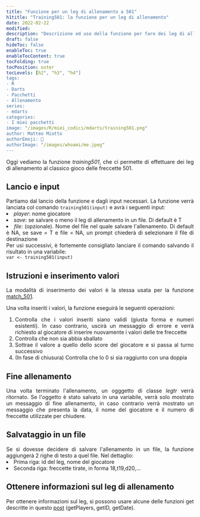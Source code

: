 ```yaml
---
title: "Funzione per un leg di allenamento a 501"
h1title: "Training501: la funzione per un leg di allenamento"
date: 2022-02-22
modified: 
description: "Descrizione ed uso della funzione per fare dei leg di allenamento"
draft: false
hideToc: false
enableToc: true
enableTocContent: true
tocFolding: true
tocPosition: outer
tocLevels: [h2", "h3", "h4"]
tags:
- R
- Darts
- Pacchetti
- Allenamento
series:
- mdarts
categories:
- I miei pacchetti
image: "/images/R/miei_codici/mdarts/training501.png"
author: Matteo Miotto
authorEmoji: 🤖
authorImage: "/images/whoami/me.jpeg"
---
```


<div style="text-align: justify;">

Oggi vediamo la funzione *training501*, che ci permette di effettuare dei leg di allenamento al classico gioco delle freccette 501.

## Lancio e input
<p style="margin-bottom:0px;"> Partiamo dal lancio della funzione e dagli input necessari. La funzione verrà lanciata col comando <code>training501(input)</code> e avrà i seguenti input: </p>
<li><i>player</i>: nome giocatore</li>
<li><i>save</i>: se salvare o meno il leg di allenamento in un file. Di default è T</li>
<li><i>file</i>: (opzionale). Nome del file nel quale salvare l'allenamento. Di default è NA, se save = T e file = NA, un prompt chiederà di selezionare il file di destinazione</li>

<div class="notices warning" data-title="Importante" style="margin:0px;">
Per usi successivi, è fortemente consigliato lanciare il comando salvando il risultato in una variabile: <br><code>var <- training501(input)</code>
</div>

## Istruzioni e inserimento valori
La modalità di inserimento dei valori è la stessa usata per la funzione <a href="https://miotsdata.netlify.app/it/r/miei_pacchetti/mdarts/match/#istruzioni-e-inserimento-valori" target='_blank'>match_501</a>. 

<p style="margin-bottom:0px;"> Una volta inseriti i valori, la funzione eseguirà le seguenti operazioni:<p>
<ol>
<li>Controlla che i valori inseriti siano validi (giusta forma e numeri esistenti). In caso contrario, uscirà un messaggio di errore e verrà richiesto al giocatore di inserire nuovamente i valori delle tre freccette</li>
<li>Controlla che non sia abbia sballato</li>
<li>Sottrae il valore a quello dello score del giocatore e si passa al turno successivo</li>
<li>(In fase di chiusura) Controlla che lo 0 si sia raggiunto con una doppia</li>
</ol>

## Fine allenamento
Una volta terminato l'allenamento, un ogggetto di classe *legtr* verrà ritornato. Se l'oggetto è stato salvato in una variabile, verrà solo mostrato un messaggio di fine allenamento, in caso contrario verrà mostrato un messaggio che presenta la data, il nome del giocatore e il numero di freccette utilizzate per chiudere.


## Salvataggio in un file
<p style="margin-bottom:0px;"> Se si dovesse decidere di salvare l'allenamento in un file, la funzione aggiungerà 2 righe di testo a quel file. Nel dettaglio:</p>
<li>Prima riga: id del leg, nome del giocatore</li>
<li>Seconda riga: freccette tirate, in forma 18,t19,d20,...</li>

## Ottenere informazioni sul leg di allenamento
Per ottenere informazioni sul leg, si possono usare alcune delle funzioni get descritte in questo <a href="https://miotsdata.netlify.app/it/r/miei_pacchetti/mdarts/getoptions/#funzioni-utili" target='_blank'>post</a> (getPlayers, getID, getDate). 

</div>